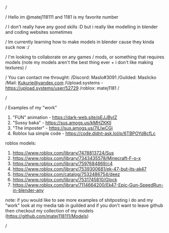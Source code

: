 /<introduction>

/<ShortAboutMe>
Hello im @matej118111 and 1181 is my favorite number
</ShortAboutMe>

/<skills>
I don't really have any good skills :D but i really like modelling in blender and coding websites sometimes
</skills>

/<learning>
Im currently learning how to make models in blender cause they kinda suck now :/
</learning>

/<LookingFor>
I'm looking to collaborate on any games / mods, or something that requires models (note my models aren't the best thing ever + i don't like making textures)
/</LookingFor>

/<contact>
You can contact me throught:
/Discord: Maslo#3091
/Guilded: Maslicko
/Mail: Kukurie@yandex.com
/Upload.systems - https://upload.systems/user/52729
/roblox: matej1181
/</contact>

/</introduction>

/<examples>
  Examples of my "work"
  1. "FUN" animation - https://dark-web.site/pEJJByIZ
  2. "Sussy baka" - https://sus.amogs.us/kMHZKKll
  3. "The imposter" - https://sus.amogs.us/7lLlwCGj
  4. Roblox lua simple code - https://code.didnt-ask.lol/p/6TBPOYd8cfLc
  
  roblox models:
1. https://www.roblox.com/library/7478813724/Sus
2. https://www.roblox.com/library/7343435578/Minecraft-F-o-x
3. https://www.roblox.com/library/7597684869/c4
4. https://www.roblox.com/library/7539300681/ek-47-but-its-ak47
5. https://www.roblox.com/catalog/7532486754/deez
6. https://www.roblox.com/library/7531745810/Glock
7. https://www.roblox.com/library/7114664200/Ek47-Epic-Gun-SpeedRun-in-blender-any
  
  note: if you would like to see more examples of shitposting i do and my "work" look at my media tab in guilded and if you don't want to leave github then checkout my collection of my models (https://github.com/matej118111/Models)
  
  
  
  /</examples>
